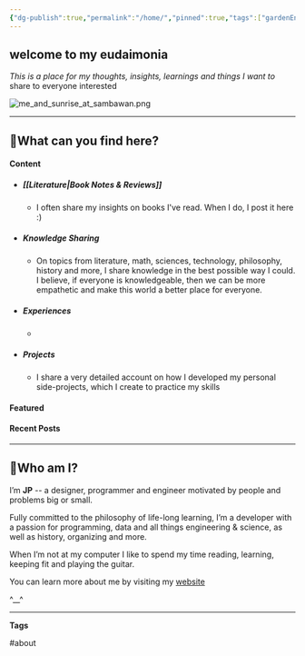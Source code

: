 ```yaml
---
{"dg-publish":true,"permalink":"/home/","pinned":true,"tags":["gardenEntry"]}
---
```


## welcome to my eudaimonia
*This is a place for my thoughts, insights, learnings and things I want to* share to everyone interested

![me_and_sunrise_at_sambawan.png](/img/user/Resources/me_and_sunrise_at_sambawan.png)

---
## 🤔What can you find here?
#### Content

 - ##### [[Literature\|Book Notes & Reviews]]
	 - I often share my insights on books I've read. When I do, I post it here :)
 - ##### Knowledge Sharing
	 - On topics from literature, math, sciences, technology, philosophy, history and more, I share knowledge in the best possible way I could. I believe, if everyone is knowledgeable, then we can be more empathetic and make this world a better place for everyone.
 - ##### Experiences
	 - 
 - ##### Projects
	 - I share a very detailed account on how I developed my personal side-projects, which I create to practice my skills


#### Featured

#### Recent Posts














---
## 🤵Who am I?

I’m **JP** -- a designer, programmer and engineer motivated by people and problems big or small.  
  
Fully committed to the philosophy of life-long learning, I’m a developer with a passion for programming, data and all things engineering & science, as well as history, organizing and more.  
  
When I’m not at my computer I like to spend my time reading, learning, keeping fit and playing the guitar.

You can learn more about me by visiting my [website](https://jp-panonce.github.io)    

^\_\_^

---
**Tags**

#about 